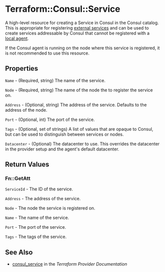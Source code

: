 # Terraform::Consul::Service

A high-level resource for creating a Service in Consul in the Consul catalog. This
is appropriate for registering [external services](https://www.consul.io/docs/guides/external.html) and
can be used to create services addressable by Consul that cannot be registered
with a [local agent](https://www.consul.io/docs/agent/basics.html).

If the Consul agent is running on the node where this service is registered, it is
not recommended to use this resource.

## Properties

`Name` - (Required, string) The name of the service.

`Node` - (Required, string) The name of the node the to register the service on.

`Address` - (Optional, string) The address of the service. Defaults to the address of the node.

`Port` - (Optional, int) The port of the service.

`Tags` - (Optional, set of strings) A list of values that are opaque to Consul, but can be used to distinguish between services or nodes.

`Datacenter` - (Optional) The datacenter to use. This overrides the datacenter in the provider setup and the agent's default datacenter.


## Return Values

### Fn::GetAtt

`ServiceId` - The ID of the service.

`Address` - The address of the service.

`Node` - The node the service is registered on.

`Name` - The name of the service.

`Port` - The port of the service.

`Tags` - The tags of the service.

## See Also

* [consul_service](https://www.terraform.io/docs/providers/consul/r/service.html) in the _Terraform Provider Documentation_